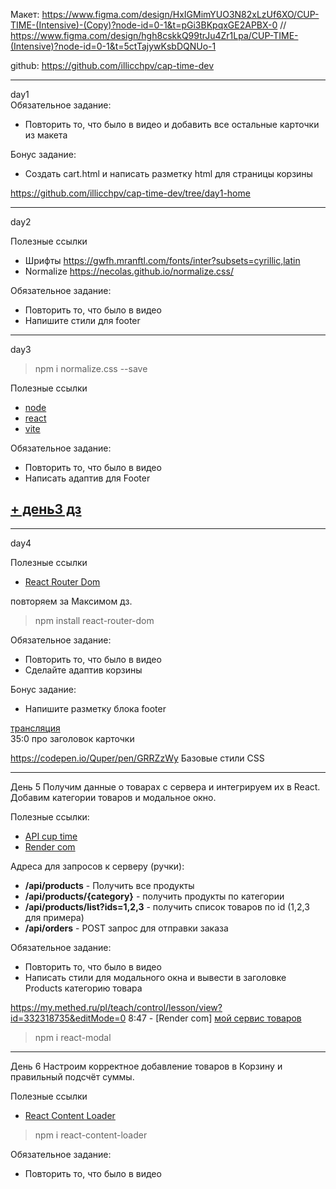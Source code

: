 Макет:
https://www.figma.com/design/HxIGMimYUO3N82xLzUf6XO/CUP-TIME-(Intensive)-(Copy)?node-id=0-1&t=pGi3BKpqxGE2APBX-0
// https://www.figma.com/design/hgh8cskkQ99trJu4Zr1Lpa/CUP-TIME-(Intensive)?node-id=0-1&t=5ctTajywKsbDQNUo-1

github: https://github.com/illicchpv/cap-time-dev

---
day1  
  Обязательное задание:  
  - Повторить то, что было в видео и добавить все остальные карточки из макета

  Бонус задание:  
  - Создать cart.html и написать разметку html для страницы корзины

https://github.com/illicchpv/cap-time-dev/tree/day1-home

---
day2  

Полезные ссылки
- Шрифты https://gwfh.mranftl.com/fonts/inter?subsets=cyrillic,latin
- Normalize https://necolas.github.io/normalize.css/

Обязательное задание:  
- Повторить то, что было в видео
- Напишите стили для footer

---
day3  

>npm i normalize.css --save

Полезные ссылки
- [node](https://nodejs.org/en/)
- [react](https://react.dev/)
- [vite](https://vitejs.dev/)

Обязательное задание:
- Повторить то, что было в видео
- Написать адаптив для Footer

[+ день3 дз](https://github.com/illicchpv/cup-time-react/tree/day3-home)
--

---
day4  

Полезные ссылки  
- [React Router Dom](https://reactrouter.com/en/main/router-components/router)

повторяем за Максимом дз.

>npm install react-router-dom

Обязательное задание:  
- Повторить то, что было в видео
- Сделайте адаптив корзины

Бонус задание:  
- Напишите разметку блока footer

[трансляция](https://www.youtube.com/watch?v=s202RhBo8bE)  
35:0 про 	заголовок карточки

https://codepen.io/Quper/pen/GRRZzWy
	Базовые стили CSS

---
День 5
Получим данные о товарах с сервера и интегрируем их в React. Добавим категории товаров и модальное окно.

Полезные ссылки:
- [API cup time](https://github.com/Quper24/cup-time-api)
- [Render com](https://render.com/)

Адреса для запросов к серверу (ручки):
- **/api/products** - Получить все продукты
- **/api/products/{category}** - получить продукты по категории
- **/api/products/list?ids=1,2,3** - получить список товаров по id (1,2,3 для примера)
- **/api/orders** - POST запрос для отправки заказа

Обязательное задание:
- Повторить то, что было в видео
- Написать стили для модального окна и вывести в заголовке Products категорию товара


https://my.methed.ru/pl/teach/control/lesson/view?id=332318735&editMode=0
8:47 - [Render com]
  [мой сервис товаров](https://cup-time-api-q31j.onrender.com)

>npm i react-modal  

---
День 6 Настроим корректное добавление товаров в Корзину и правильный подсчёт суммы.

Полезные ссылки  
- [React Content Loader](https://www.npmjs.com/package/react-content-loader)

>npm i react-content-loader

Обязательное задание:  
- Повторить то, что было в видео


